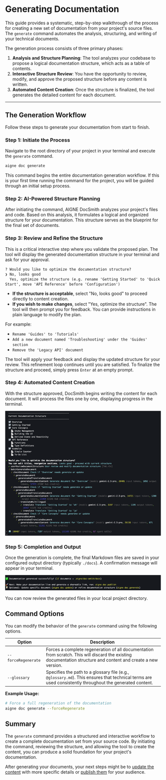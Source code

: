 # Generating Documentation

This guide provides a systematic, step-by-step walkthrough of the process for creating a new set of documentation from your project's source files. The `generate` command automates the analysis, structuring, and writing of your technical documents.

The generation process consists of three primary phases:
1.  **Analysis and Structure Planning**: The tool analyzes your codebase to propose a logical documentation structure, which acts as a table of contents.
2.  **Interactive Structure Review**: You have the opportunity to review, modify, and approve the proposed structure before any content is written.
3.  **Automated Content Creation**: Once the structure is finalized, the tool generates the detailed content for each document.

---

## The Generation Workflow

Follow these steps to generate your documentation from start to finish.

### Step 1: Initiate the Process

Navigate to the root directory of your project in your terminal and execute the `generate` command.

```bash Command Line icon=lucide:terminal
aigne doc generate
```

This command begins the entire documentation generation workflow. If this is your first time running the command for the project, you will be guided through an initial setup process.

### Step 2: AI-Powered Structure Planning

After initiating the command, AIGNE DocSmith analyzes your project's files and code. Based on this analysis, it formulates a logical and organized structure for your documentation. This structure serves as the blueprint for the final set of documents.

### Step 3: Review and Refine the Structure

This is a critical interactive step where you validate the proposed plan. The tool will display the generated documentation structure in your terminal and ask for your approval.

```text Terminal Interaction
? Would you like to optimize the documentation structure?
❯ No, looks good
  Yes, optimize the structure (e.g. rename 'Getting Started' to 'Quick Start', move 'API Reference' before 'Configuration')
```

-   **If the structure is acceptable**, select "No, looks good" to proceed directly to content creation.
-   **If you wish to make changes**, select "Yes, optimize the structure". The tool will then prompt you for feedback. You can provide instructions in plain language to modify the plan.

For example:
-   `Rename 'Guides' to 'Tutorials'`
-   `Add a new document named 'Troubleshooting' under the 'Guides' section`
-   `Remove the 'Legacy API' document`

The tool will apply your feedback and display the updated structure for your review. This refinement loop continues until you are satisfied. To finalize the structure and proceed, simply press `Enter` at an empty prompt.

### Step 4: Automated Content Creation

With the structure approved, DocSmith begins writing the content for each document. It will process the files one by one, displaying progress in the terminal.

![Screenshot of the documentation generation process in progress.](../assets/screenshots/doc-generate-docs.png)

### Step 5: Completion and Output

Once the generation is complete, the final Markdown files are saved in your configured output directory (typically `./docs`). A confirmation message will appear in your terminal.

![Screenshot of the success message after documentation is generated.](../assets/screenshots/doc-generated-successfully.png)

You can now review the generated files in your local project directory.

## Command Options

You can modify the behavior of the `generate` command using the following options.

| Option | Description |
|---|---|
| `--forceRegenerate` | Forces a complete regeneration of all documentation from scratch. This will discard the existing documentation structure and content and create a new version. |
| `--glossary` | Specifies the path to a glossary file (e.g., `@glossary.md`). This ensures that technical terms are used consistently throughout the generated content. |

**Example Usage:**

```bash Command Line icon=lucide:terminal
# Force a full regeneration of the documentation
aigne doc generate --forceRegenerate
```

## Summary

The `generate` command provides a structured and interactive workflow to create a complete documentation set from your source code. By initiating the command, reviewing the structure, and allowing the tool to create the content, you can produce a solid foundation for your project's documentation.

After generating your documents, your next steps might be to [update the content](./guides-updating-documentation.md) with more specific details or [publish them](./guides-publishing-your-docs.md) for your audience.